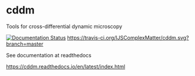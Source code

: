 # cddm
Tools for cross-differential dynamic microscopy

[![Documentation Status](https://readthedocs.org/projects/cddm/badge/?version=latest)](https://cddm.readthedocs.io)
https://travis-ci.org/IJSComplexMatter/cddm.svg?branch=master

See documentation at readthedocs

https://cddm.readthedocs.io/en/latest/index.html
